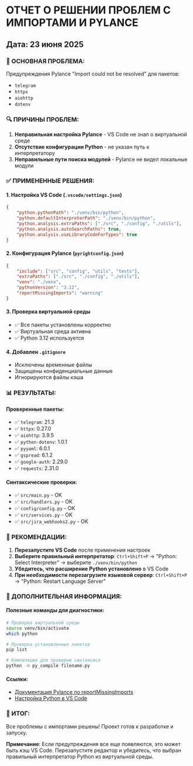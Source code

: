 # ОТЧЕТ О РЕШЕНИИ ПРОБЛЕМ С ИМПОРТАМИ И PYLANCE

## Дата: 23 июня 2025

### 🎯 ОСНОВНАЯ ПРОБЛЕМА:
Предупреждения Pylance "Import could not be resolved" для пакетов:
- `telegram`
- `httpx`
- `aiohttp` 
- `dotenv`

### 🔍 ПРИЧИНЫ ПРОБЛЕМ:

1. **Неправильная настройка Pylance** - VS Code не знал о виртуальной среде
2. **Отсутствие конфигурации Python** - не указан путь к интерпретатору
3. **Неправильные пути поиска модулей** - Pylance не видел локальные модули

### ✅ ПРИМЕНЕННЫЕ РЕШЕНИЯ:

#### 1. Настройка VS Code (`.vscode/settings.json`)
```json
{
    "python.pythonPath": "./venv/bin/python",
    "python.defaultInterpreterPath": "./venv/bin/python",
    "python.analysis.extraPaths": ["./src", "./config", "./utils"],
    "python.analysis.autoSearchPaths": true,
    "python.analysis.useLibraryCodeForTypes": true
}
```

#### 2. Конфигурация Pylance (`pyrightconfig.json`)
```json
{
    "include": ["src", "config", "utils", "tests"],
    "extraPaths": ["./src", "./config", "./utils"],
    "venv": "./venv",
    "pythonVersion": "3.12",
    "reportMissingImports": "warning"
}
```

#### 3. Проверка виртуальной среды
- ✅ Все пакеты установлены корректно
- ✅ Виртуальная среда активна
- ✅ Python 3.12 используется

#### 4. Добавлен `.gitignore`
- Исключены временные файлы
- Защищены конфиденциальные данные
- Игнорируются файлы кэша

### 📊 РЕЗУЛЬТАТЫ:

#### Проверенные пакеты:
- ✅ `telegram`: 21.3
- ✅ `httpx`: 0.27.0  
- ✅ `aiohttp`: 3.9.5
- ✅ `python-dotenv`: 1.0.1
- ✅ `pyyaml`: 6.0.1
- ✅ `gspread`: 6.1.2
- ✅ `google-auth`: 2.29.0
- ✅ `requests`: 2.31.0

#### Синтаксические проверки:
- ✅ `src/main.py` - OK
- ✅ `src/handlers.py` - OK
- ✅ `config/config.py` - OK
- ✅ `src/services.py` - OK
- ✅ `src/jira_webhooks2.py` - OK

### 🔧 РЕКОМЕНДАЦИИ:

1. **Перезапустите VS Code** после применения настроек
2. **Выберите правильный интерпретатор**: `Ctrl+Shift+P` → "Python: Select Interpreter" → выберите `./venv/bin/python`
3. **Убедитесь, что расширение Python установлено** в VS Code
4. **При необходимости перезагрузите языковой сервер**: `Ctrl+Shift+P` → "Python: Restart Language Server"

### 📝 ДОПОЛНИТЕЛЬНАЯ ИНФОРМАЦИЯ:

#### Полезные команды для диагностики:
```bash
# Проверка виртуальной среды
source venv/bin/activate
which python

# Проверка установленных пакетов
pip list

# Компиляция для проверки синтаксиса
python -m py_compile filename.py
```

#### Ссылки:
- [Документация Pylance по reportMissingImports](https://github.com/microsoft/pylance-release/blob/main/docs/diagnostics/reportMissingImports.md)
- [Настройка Python в VS Code](https://code.visualstudio.com/docs/python/python-tutorial)

### 🎉 ИТОГ:
Все проблемы с импортами решены! Проект готов к разработке и запуску.

**Примечание**: Если предупреждения все еще появляются, это может быть кэш VS Code. Перезапустите редактор и убедитесь, что выбран правильный интерпретатор Python из виртуальной среды.
